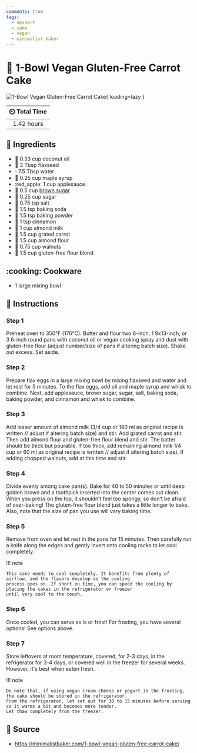 ```yaml
---
comments: true
tags:
  - dessert
  - cake
  - vegan
  - minimalist-baker
---
```

# :carrot: 1-Bowl Vegan Gluten-Free Carrot Cake

![1-Bowl Vegan Gluten-Free Carrot Cake](../../assets/images/1-bowl-vegan-gluten-free-carrot-cake.jpg){ loading=lazy }

| :timer_clock: Total Time |
|:-----------------------: |
| 1.42 hours |

## :salt: Ingredients

- :coconut: 0.33 cup coconut oil
- :ear_of_rice: 3 Tbsp flaxseed
- :droplet: 7.5 Tbsp water
- :maple_leaf: 0.25 cup maple syrup
- :red_apple: 1 cup applesauce
- :maple_leaf: 0.5 cup [brown sugar][1]
- :candy: 0.25 cup sugar
- :salt: 0.75 tsp salt
- :cup_with_straw: 1.5 tsp baking soda
- :dash: 1.5 tsp baking powder
- :custard: 1 tsp cinnamon
- :chestnut: 1 cup almond milk
- :carrot: 1.5 cup grated carrot
- :ear_of_rice: 1.5 cup almond flour
- :chestnut: 0.75 cup walnuts
- :ear_of_rice: 1.5 cup gluten-free flour blend

## :cooking: Cookware

- 1 large mixing bowl

## :pencil: Instructions

### Step 1

Preheat oven to 350°F (176°C). Butter and flour two 8-inch, 1 9x13-inch, or 3 6-inch round pans with coconut oil or
vegan cooking spray and dust with gluten-free flour (adjust number/size of pans if altering batch size). Shake out
excess. Set aside.

### Step 2

Prepare flax eggs in a large mixing bowl by mixing flaxseed and water and let rest for 5 minutes. To the flax eggs, add
oil and maple syrup and whisk to combine. Next, add applesauce, brown sugar, sugar, salt, baking soda, baking powder,
and cinnamon and whisk to combine.

### Step 3

Add lesser amount of almond milk (3/4 cup or 180 ml as original recipe is written // adjust if altering batch size) and
stir. Add grated carrot and stir. Then add almond flour and gluten-free flour blend and stir. The batter should be thick
but pourable. If too thick, add remaining almond milk 1/4 cup or 60 ml as original recipe is written // adjust if
altering batch size). If adding chopped walnuts, add at this time and stir.

### Step 4

Divide evenly among cake pan(s). Bake for 40 to 50 minutes or until deep golden brown and a toothpick inserted into the
center comes out clean. When you press on the top, it shouldn’t feel too spongy, so don’t be afraid of over-baking!
The gluten-free flour blend just takes a little longer to bake. Also, note that the size of pan you use will vary baking
time.

### Step 5

Remove from oven and let rest in the pans for 15 minutes. Then carefully run a knife along the edges and gently invert
onto cooling racks to let cool completely.

!!! note

    This cake needs to cool completely. It benefits from plenty of airflow, and the flavors develop as the cooling
    process goes on. If short on time, you can speed the cooling by placing the cakes in the refrigerator or freezer
    until very cool to the touch.

### Step 6

Once cooled, you can serve as is or frost! For frosting, you have several options! See options above.

### Step 7

Store leftovers at room temperature, covered, for 2-3 days, in the refrigerator for 3-4 days, or covered well in the
freezer for several weeks. However, it's best when eaten fresh.

!!! note

    Do note that, if using vegan cream cheese or yogurt in the frosting, the cake should be stored in the refrigerator.
    From the refrigerator, let set out for 10 to 15 minutes before serving so it warms a bit and becomes more tender.
    Let thaw completely from the freezer.

## :link: Source

- <https://minimalistbaker.com/1-bowl-vegan-gluten-free-carrot-cake/>

[1]: <../../ingredients/brown-sugar.md>
